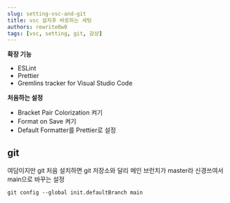 ```yaml
---
slug: setting-vsc-and-git
title: vsc 설치후 바로하는 세팅
authors: rewrite0w0
tags: [vsc, setting, git, 감상]
---
```


**확장 기능**

- ESLint
- Prettier
- Gremlins tracker for Visual Studio Code

**처음하는 설정**

- Bracket Pair Colorization 켜기
- Format on Save 켜기
- Default Formatter를 Prettier로 설정

## git

여담이지만 git 처음 설치하면 git 저장소와 달리 메인 브런치가 master라 신경쓰여서 main으로 바꾸는 설정

```git
git config --global init.defaultBranch main
```
